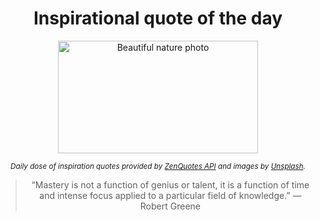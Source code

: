 
<div align="center">

# Inspirational quote of the day

<img src="./data/photo.jpeg" alt="Beautiful nature photo" width="320" height="180">

<sub><i>Daily dose of inspiration quotes provided by [ZenQuotes API](https://zenquotes.io/) and images by [Unsplash](https://unsplash.com/).</i></sub>


<blockquote>&ldquo;Mastery is not a function of genius or talent, it is a function of time and intense focus applied to a particular field of knowledge.&rdquo; &mdash; <footer>Robert Greene</footer></blockquote>

</div>
